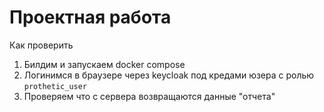 # Проектная работа

Как проверить

1. Билдим и запускаем docker compose
2. Логинимся в браузере через keycloak под кредами юзера с ролью `prothetic_user`
3. Проверяем что с сервера возвращаются данные "отчета"
